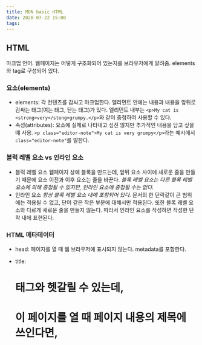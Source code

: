 ```yaml
---
title: MDN basic HTML
date: 2020-07-22 15:00
tags:
---
```


## HTML

마크업 언어. 웹페이지는 어떻게 구조화되어 있는지를 브라우저에게 알려줌. elements와 tag로 구성되어 있다.

### 요소(elements)

- elements: 각 컨텐츠를 감싸고 마크업한다. 엘리먼트 안에는 내용과 내용을 앞뒤로 감싸는 태그(여는 태그, 닫는 태그)가 있다. 엘리먼트 내부는 `<p>My cat is <strong>very</stong>grumpy.</p>`와 같이 중첩하여 사용할 수 있다.
- 속성(attributes): 요소에 실제로 나타내고 싶진 않지만 추가적인 내용을 담고 싶을 떄 사용. `<p class="editor-note">My cat is very grumpy</p>`라는 예시에서 `class="editor-note"`를 말한다.

### 블럭 레벨 요소 vs 인라인 요소

- 블럭 레벨 요소
  웹페이지 상에 블록을 만드는데, 앞뒤 요소 사이에 새로운 줄을 만들기 때문에 요소 이전과 이후 요소는 줄을 바꾼다. _블록 레벨 요소는 다른 블록 레벨 요소에 의해 중첩될 수 있지만, 인라인 요소에 중첩될 수는 없다._
- 인라인 요소
  _항상 블록 레벨 요소 내에 포함되어 있다._ 문서의 한 단락같이 큰 범위에는 적용될 수 없고, 단어 같은 작은 부분에 대해서만 적용된다. 또한 블록 레벨 요소와 다르게 새로운 줄을 만들지 않는다. 따라서 인라인 요소를 작성하면 작성한 단락 내에 표현된다.

### HTML 메타데이터

- head: 페이지를 열 때 웹 브라우저에 표시되지 않는다. metadata를 포함한다.
- title: <h1>태그와 헷갈릴 수 있는데, <h1>이 페이지를 열 때 페이지 내용의 제목에 쓰인다면, <title>는 문서의 컨텐츠 내부에 쓰이는 것이 아닌 html 문서 전체의 타이틀을 표현하기 위한 메타데이터를 의미한다. 이 <title>는 _북마크 이름, 검색결과_ 로 사용된다.

- meta: 문서의 character 인코딩을 특정하는 것으로 문서에서 허용하는 문자 집합을 의미한다. `UTF-8`은 다양한 언어들을 포함하는 것이므로 일반적으로 이를 사용하도록 한다.

### HTML에 CSS와 JavaScript 적용하기

- CSS: `<link>`를 사용하여 적용하는데, 항상 문서의 head 부분에 위치해야한다. <link>에서 `rel`은 문서가 stylesheet임을 나타내고, `href`는 이 파일의 경로를 나타낸다.
- JavaScript: `<script>` 태그를 사용하여 적용한다. <head>에 들어가도 되지만 꼭 <head>에만 위치해야하는 것은 아니다. 보통은 </body> 태그 바로 앞, 즉 본문의 맨 끝에 넣는 것이 좋다. 또한 `<script>`태그는 반드시 닫아주어야 한다.

```html
<!DOCTYPE html>
<html>
  <head>
    <meta charset="utf-8" />
    <title>My test page</title>
    <link rel="stylesheet" href="my-css-file.css" />
  </head>
  <body>
    <p>This is my page</p>
    <script src="my-js-file.js"></script>
  </body>
</html>
```

## HTML text fundamentals

시멘틱: 브라우저가 텍스트를 올바르게 표시 할 수 있도록 텍스트 구조와 의미를 제공하는 것. HTML의 주요 작업 중 하나.
